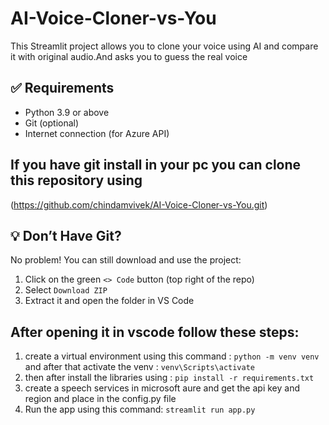 # AI-Voice-Cloner-vs-You

This Streamlit project allows you to clone your voice using AI and compare it with original audio.And asks you to guess the real voice
## ✅ Requirements

- Python 3.9 or above
- Git (optional)
- Internet connection (for Azure API)

## If you have git install in your pc you can clone this repository using
(https://github.com/chindamvivek/AI-Voice-Cloner-vs-You.git)

## 💡 Don’t Have Git?
No problem! You can still download and use the project:

1. Click on the green `<> Code` button (top right of the repo)
2. Select `Download ZIP`
3. Extract it and open the folder in VS Code

## After opening it in vscode follow these steps:
1. create a virtual environment using this command : `python -m venv venv` and after that activate the venv : `venv\Scripts\activate`
2. then after install the libraries using : `pip install -r requirements.txt`
3. create a speech services in microsoft aure and get the api key and region and place in the config.py file 
4. Run the app using this command: `streamlit run app.py`
